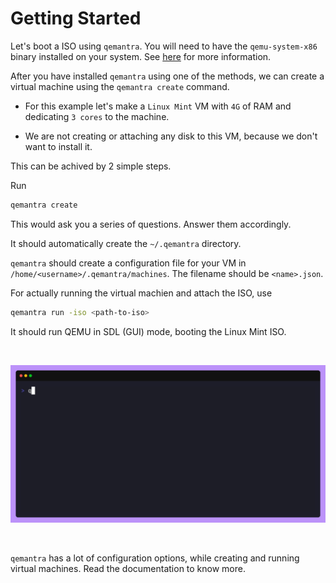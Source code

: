 # Getting Started

Let's boot a ISO using `qemantra`. You will need to have the `qemu-system-x86` binary installed on your system. See [here](/dependencies.html) for more information.

After you have installed `qemantra` using one of the methods, we can create a virtual machine using the `qemantra create` command.

- For this example let's make a `Linux Mint` VM with `4G` of RAM and dedicating `3 cores` to the machine.

- We are not creating or attaching any disk to this VM, because we don't want to install it.

This can be achived by 2 simple steps.

Run
```sh
qemantra create
```

This would ask you a series of questions.
Answer them accordingly.

It should automatically create the `~/.qemantra` directory.

`qemantra` should create a configuration file for your VM in `/home/<username>/.qemantra/machines`.
The filename should be `<name>.json`.

For actually running the virtual machien and attach the ISO, use 

```sh
qemantra run -iso <path-to-iso>
```
It should run QEMU in SDL (GUI) mode, booting the Linux Mint ISO.

</br>

![getting-started](./gifs/getting-started.gif)

</br>

`qemantra` has a lot of configuration options, while creating and running virtual machines. Read the documentation to know more.

